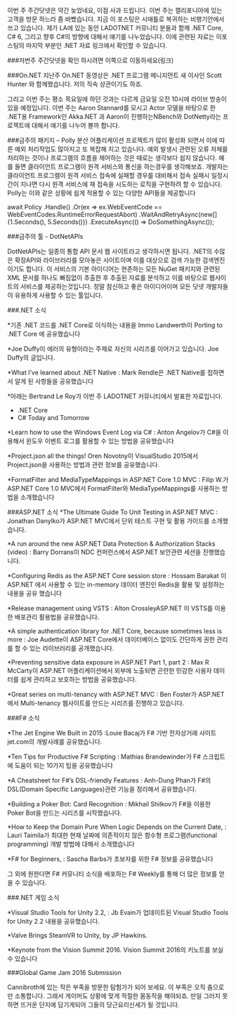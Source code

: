 이번 주 주간닷넷은 약간 늦었네요, 이점 사과 드립니다. 이번 주는 캘리포니아에 있는 고객을 방문 하느라 좀 바빴습니다. 지금 이 포스팅은 시애틀로 복귀하는 비행기안에서 쓰고 있습니다. 제가 LA에 있는 동안 LADOTNET 커뮤니티 분들과 함께 .NET Core, C# 6, 그리고 향후 C#의 방향에 대해서 얘기를 나누었습니다. 이에 관련된 자료는 이포스팅의 마지막 부분인  .NET 자료 링크에서 확인할 수 있습니다.

###저번주 주간닷넷을 확인 하시려면 이쪽으로 이동하세요(링크)

###On.NET
지난주  On.NET 동영상은 .NET 프로그램 메니지먼트 새 이사인 Scott Hunter 와 함께했습니다. 저의 직속 상관이기도 하죠.

그리고 이번 주는 평소 목요일에 하던 것과는 다르게 금요일 오전 10시에 라이브 방송이 있을 예정입니다. 이번 주는 Aaron Stannard를 모시고 Actor 모델을 바탕으로 한 .NET용 Framework인 Akka.NET 과 Aaron이 진행하는NBench와 DotNetty라는 프로젝트에 대해서 얘기를 나누어 볼까 합니다.

###금주의 패키지 – Polly
분산 어플리케이션 프로젝트가 많이 활성화 되면서 이에 따른 예외 처리작업도 많아지고 또 복잡해 지고 있습니다. 예외 발생시 관련된 오류 자체를 처리하는 것이나 프로그램의 흐름을 제어하는 것은 때로는 생각보다 쉽지 않습니다. 예를 들면 클라이언트 프로그램이 원격 서비스와 통신을 하는경우를 생각해보죠.  개발자는 클라이언트 프로그램이 원격 서비스 접속에 실패할 경우를 대비해서 접속 실패시 일정시간이 지나면 다시 원격 서비스에 재 접속을 시도하는 로직을 구현하려 할 수 있습니다. Polly는 이와 같은 상황에 쉽게 적용할 수 있는 다양한 API들을 제공합니다

await Policy
.Handle<TimeoutException>()
.Or<HttpException>(ex => ex.WebEventCode == WebEventCodes.RuntimeErrorRequestAbort)
.WaitAndRetryAsync(new[] {1.Seconds(), 5.Seconds()})
.ExecuteAsync(() => DoSomethingAsync());
 
###금주의 툴 - DotNetAPIs

DotNetAPIs는 일종의 통합 API 문서 웹 사이트라고 생각하시면 됩니다.  .NET의  수많은 확장API와 라이브러리를 모아놓은 사이트이며 이를 대상으로 검색 가능한 검색엔진이기도 합니다. 이 서비스의 기본 아이디어는 현존하는 모든 NuGet 패키지와 관련된 XML 문서를 하나도 빠짐없이 추출한 후 추출된 자료를 분석하고 이를 바탕으로 웹사이트의 서비스를 제공하는것입니다. 정말 참신하고 좋은 아이디어이며 모든 닷넷 개발자들이 유용하게 사용할 수 있는 툴입니다.

###.NET 소식

*기존 .NET 코드를 .NET Core로 이식하는 내용을 Immo Landwerth이 Porting to .NET Core 에 공유했습니다

*Joe Duffy이 에러의 유형이라는 주제로 자신의 시리즈를 이어가고 있습니다. Joe Duffy의 글입니다.

*What I’ve learned about .NET Native : Mark Rendle은 .NET Native를 접하면서 알게 된 사항들을 공유했습니다

*아래는 Bertrand Le Roy가 이번 주 LADOTNET 커뮤니티에서 발표한 자료입니다.
- .NET Core  
- C# Today and Tomorrow 

*Learn how to use the Windows Event Log via C# : Anton Angelov가  C#을 이용해서 윈도우 이벤트 로그를 활용할 수 있는 방법을 공유했습니다

*Project.json all the things! Oren Novotny이 VisualStudio 2015에서 Project.json을 사용하는 방법과 관련 정보를 공유했습니다. 

*FormatFilter and MediaTypeMappings in ASP.NET Core 1.0 MVC : Filip W.가 ASP.NET Core 1.0 MVC에서 FormatFilter와 MediaTypeMappings를 사용하는 방법을 소개했습니다


###ASP.NET 소식
*The Ultimate Guide To Unit Testing in ASP.NET MVC : Jonathan Danylko가 ASP.NET MVC에서 단위 테스트 구현 및 활용 가이드를 소개했습니다.

*A run around the new ASP.NET Data Protection & Authorization Stacks (video) : Barry Dorrans이 NDC 컨퍼런스에서 ASP.NET 보안관련 세션을 진행했습니다.

*Configuring Redis as the ASP.NET Core session store : Hossam Barakat 이 ASP.NET 에서 사용할 수 있는 in-memory 데이터 엔진인 Redis을 활용 및 설정하는 내용을 공유 했습니다 

*Release management using VSTS  :  Alton CrossleyASP.NET 이 VSTS를 이용한 배포관리 활용법을 공유했습니다.

*A simple authentication library for .NET Core, because sometimes less is more : Joe Audette이 ASP.NET Core에서 데이터베이스 없이도 간단하게 권한 관리를 할 수 있는 라이브러리를 공개했습니다.

*Preventing sensitive data exposure in ASP.NET Part 1, part 2 : Max R McCarty이 ASP.NET 어플리케이션에서 외부에 노출되면 곤란한 민감한 사용자 데이터를 쉽게 관리하고 보호하는 방법을 공유했습니다.

*Great series on multi-tenancy with ASP.NET MVC  : Ben Foster가 ASP.NET에서 Multi-tenancy 웹사이트를 만드는 시리즈를 진행하고 있습니다.

###F# 소식

*The Jet Engine We Built in 2015 :Louie Bacaj가 F# 기반 전자상거래 사이트 jet.com의 개발사례를  공유했습니다.

*Ten Tips for Productive F# Scripting : Mathias Brandewinder가 F# 스크립트에 도움이 되는 10가지 팁을 공유했습니다

*A Cheatsheet for F#’s DSL-friendly Features : Anh-Dung Phan가 F#의 DSL(Domain Specific Languages)관련 기능을 정리해서 공유했습니다.

*Building a Poker Bot: Card Recognition : Mikhail Shilkov가 F#을 이용한 Poker Bot을 만드는 시리즈를 시작했습니다.

*How to Keep the Domain Pure When Logic Depends on the Current Date, : Lauri Taimila가 최대한 현재 날짜에 의존적이지 않은 함수형 프로그램(functional programming) 개발 방법에 대해서 소개했습니다

*F# for Beginners, : Sascha Barbs가 초보자를 위한 F# 정보를 공유했습니다

그 외에 원한다면 F# 커뮤니티 소식을 배포하는 F# Weekly를 통해 더 많은 정보를 얻을 수 있습니다.

###.NET 게임 소식

*Visual Studio Tools for Unity 2.2, : Jb Evain가 업데이트된 Visual Studio Tools for Unity 2.2 내용을 공유했습니다.

*Valve Brings SteamVR to Unity, by JP Hawkins.

*Keynote from the Vision Summit 2016. Vision Summit 2016의 키노트를 보실수 있습니다

###Global Game Jam 2016 Submission

 Cannibroth에 있는 작은 부족을 방문한 탐험가가 되어 보세요. 이 부족은 오직 춤으로만 소통합니다. 그래서 게이머도 상황에 맞게 적절한 몸동작을 해야되죠. 만일 그러지 못하면 뜨거운 단지에 담기게되어 그들의 당근요리신세가 될 것입니다.
